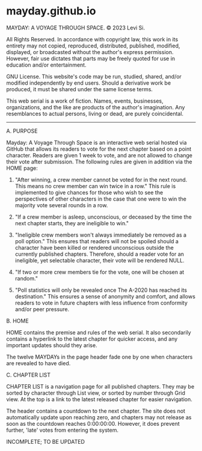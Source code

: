 # mayday.github.io

MAYDAY: A VOYAGE THROUGH SPACE. © 2023 Levi Si.

All Rights Reserved. In accordance with copyright law, this work in its entirety may not copied, reproduced, distributed, published, modified, displayed, or broadcasted without the author's express permission. However, fair use dictates that parts may be freely quoted for use in education and/or entertainment.

GNU License. This website's code may be run, studied, shared, and/or modified independently by end users. Should a derivative work be produced, it must be shared under the same license terms.

This web serial is a work of fiction. Names, events, businesses, organizations, and the like are products of the author's imagination. Any resemblances to actual persons, living or dead, are purely coincidental.

---------------------------------------

A. PURPOSE

Mayday: A Voyage Through Space is an interactive web serial hosted via GitHub that allows its readers to vote for the next chapter based on a point character. Readers are given 1 week to vote, and are not allowed to change their vote after submission. The following rules are given in addition via the HOME page:

1. "After winning, a crew member cannot be voted for in the next round. This means no crew member can win twice in a row." This rule is implemented to give chances for those who wish to see the perspectives of other characters in the case that one were to win the majority vote several rounds in a row.

2. "If a crew member is asleep, unconscious, or deceased by the time the next chapter starts, they are ineligible to win." 

3. "Ineligible crew members won't always immediately be removed as a poll option." This ensures that readers will not be spoiled should a character have been killed or rendered unconscious outside the currently published chapters. Therefore, should a reader vote for an ineligible, yet selectable character, their vote will be rendered NULL.

4. "If two or more crew members tie for the vote, one will be chosen at random."

5. "Poll statistics will only be revealed once The A-2020 has reached its destination." This ensures a sense of anonymity and comfort, and allows readers to vote in future chapters with less influence from conformity and/or peer pressure.

B. HOME

HOME contains the premise and rules of the web serial. It also secondarily contains a hyperlink to the latest chapter for quicker access, and any important updates should they arise.

The twelve MAYDAYs in the page header fade one by one when characters are revealed to have died.

C. CHAPTER LIST

CHAPTER LIST is a navigation page for all published chapters. They may be sorted by character through List view, or sorted by number through Grid view. At the top is a link to the latest released chapter for easier navigation. 

The header contains a countdown to the next chapter. The site does not automatically update upon reaching zero, and chapters may not release as soon as the countdown reaches 0:00:00:00. However, it does prevent further, 'late' votes from entering the system.

INCOMPLETE; TO BE UPDATED
